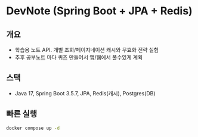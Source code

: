 # DevNote (Spring Boot + JPA + Redis)

## 개요
- 학습용 노트 API. 개별 조회/페이지네이션 캐시와 무효화 전략 실험
- 추후 공부노트 마다 퀴즈 만들어서 앱/웹에서 풀수있게 계획

## 스택
- Java 17, Spring Boot 3.5.7, JPA, Redis(캐시), Postgres(DB)

## 빠른 실행
```bash
docker compose up -d
